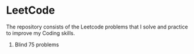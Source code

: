 # LeetCode

The repository consists of the Leetcode problems that I solve and practice to improve my Coding skills. 

1) Blind 75 problems
